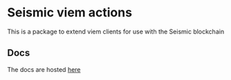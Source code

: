 # Seismic viem actions

This is a package to extend viem clients for use with the Seismic blockchain

## Docs

The docs are hosted [here](https://client.seismic.systems/viem/intro/)
